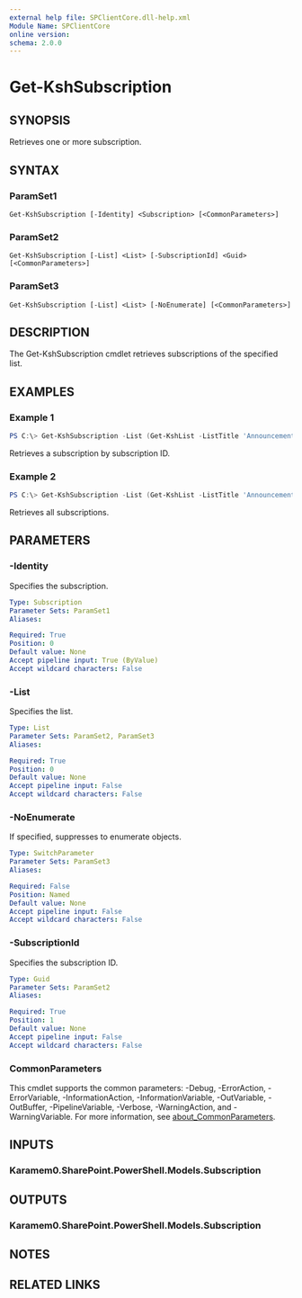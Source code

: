 ```yaml
---
external help file: SPClientCore.dll-help.xml
Module Name: SPClientCore
online version:
schema: 2.0.0
---
```


# Get-KshSubscription

## SYNOPSIS
Retrieves one or more subscription.

## SYNTAX

### ParamSet1
```
Get-KshSubscription [-Identity] <Subscription> [<CommonParameters>]
```

### ParamSet2
```
Get-KshSubscription [-List] <List> [-SubscriptionId] <Guid> [<CommonParameters>]
```

### ParamSet3
```
Get-KshSubscription [-List] <List> [-NoEnumerate] [<CommonParameters>]
```

## DESCRIPTION
The Get-KshSubscription cmdlet retrieves subscriptions of the specified list.

## EXAMPLES

### Example 1
```powershell
PS C:\> Get-KshSubscription -List (Get-KshList -ListTitle 'Announcements') -SubscriptionId '40231e12-904f-430a-aa76-a6487076c36e'
```

Retrieves a subscription by subscription ID.

### Example 2
```powershell
PS C:\> Get-KshSubscription -List (Get-KshList -ListTitle 'Announcements')
```

Retrieves all subscriptions.

## PARAMETERS

### -Identity
Specifies the subscription.

```yaml
Type: Subscription
Parameter Sets: ParamSet1
Aliases:

Required: True
Position: 0
Default value: None
Accept pipeline input: True (ByValue)
Accept wildcard characters: False
```

### -List
Specifies the list.

```yaml
Type: List
Parameter Sets: ParamSet2, ParamSet3
Aliases:

Required: True
Position: 0
Default value: None
Accept pipeline input: False
Accept wildcard characters: False
```

### -NoEnumerate
If specified, suppresses to enumerate objects.

```yaml
Type: SwitchParameter
Parameter Sets: ParamSet3
Aliases:

Required: False
Position: Named
Default value: None
Accept pipeline input: False
Accept wildcard characters: False
```

### -SubscriptionId
Specifies the subscription ID.

```yaml
Type: Guid
Parameter Sets: ParamSet2
Aliases:

Required: True
Position: 1
Default value: None
Accept pipeline input: False
Accept wildcard characters: False
```

### CommonParameters
This cmdlet supports the common parameters: -Debug, -ErrorAction, -ErrorVariable, -InformationAction, -InformationVariable, -OutVariable, -OutBuffer, -PipelineVariable, -Verbose, -WarningAction, and -WarningVariable. For more information, see [about_CommonParameters](http://go.microsoft.com/fwlink/?LinkID=113216).

## INPUTS

### Karamem0.SharePoint.PowerShell.Models.Subscription

## OUTPUTS

### Karamem0.SharePoint.PowerShell.Models.Subscription

## NOTES

## RELATED LINKS
